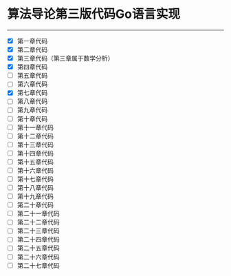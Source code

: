 # 算法导论第三版代码Go语言实现

------------------

- [x] 第一章代码
- [x] 第二章代码
- [x] 第三章代码（第三章属于数学分析）
- [x] 第四章代码
- [ ] 第五章代码
- [ ] 第六章代码
- [x] 第七章代码
- [ ] 第八章代码
- [ ] 第九章代码
- [ ] 第十章代码
- [ ] 第十一章代码
- [ ] 第十二章代码
- [ ] 第十三章代码
- [ ] 第十四章代码
- [ ] 第十五章代码
- [ ] 第十六章代码
- [ ] 第十七章代码
- [ ] 第十八章代码
- [ ] 第十九章代码
- [ ] 第二十章代码
- [ ] 第二十一章代码
- [ ] 第二十二章代码
- [ ] 第二十三章代码
- [ ] 第二十四章代码
- [ ] 第二十五章代码
- [ ] 第二十六章代码
- [ ] 第二十七章代码
